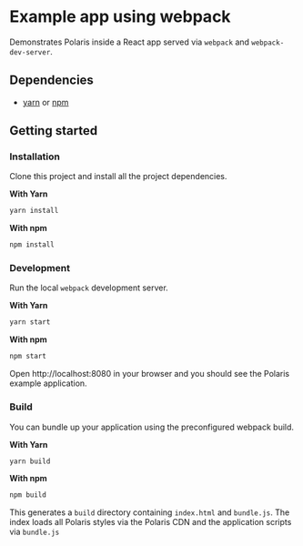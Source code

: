 # Example app using webpack
Demonstrates Polaris inside a React app served via `webpack` and `webpack-dev-server`.

## Dependencies
- [yarn](https://github.com/yarnpkg/yarn/) or [npm](https://www.npmjs.com/)

## Getting started
### Installation

Clone this project and install all the project dependencies.

**With Yarn**

```bash
yarn install
```

**With npm**

```bash
npm install
```

### Development
Run the local `webpack` development server.

**With Yarn**

```bash
yarn start
```

**With npm**

```bash
npm start
```

Open http://localhost:8080 in your browser and you should see the Polaris example application.

### Build
You can bundle up your application using the preconfigured webpack build.

**With Yarn**

```bash
yarn build
```

**With npm**

```bash
npm build
```

This generates a `build` directory containing `index.html` and `bundle.js`.  The index loads all Polaris styles via the Polaris CDN and the application scripts via `bundle.js`
